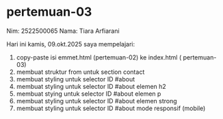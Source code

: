 # pertemuan-03

Nim: 2522500065
Nama: Tiara Arfiarani

Hari ini kamis, 09.okt.2025 saya mempelajari:
<ol>
<li>copy-paste isi emmet.html (pertemuan-02) ke index.html ( pertemuan-03)</li>
<li>membuat struktur from untuk section contact</li>
<li>membuat styling untuk selector ID #about</li>
<li>membuat styling untuk selector ID #about elemen h2</li>
<li>membuat stying untuk selector ID #about elemen p</li>
<li>membuat styling untuk selector ID #about elemen strong</li>
<li>membuat styling untuk selector ID #about mode responsif (mobile)</li>
</ol>